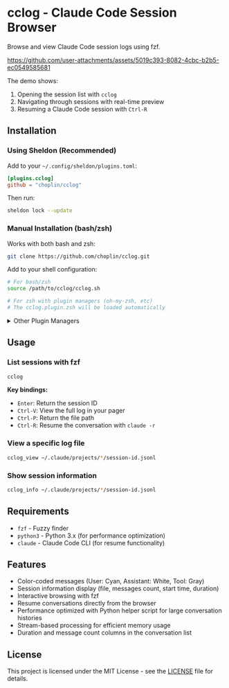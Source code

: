 # cclog - Claude Code Session Browser

Browse and view Claude Code session logs using fzf.

https://github.com/user-attachments/assets/5019c393-8082-4cbc-b2b5-ec0549585681

The demo shows:
1. Opening the session list with `cclog`
2. Navigating through sessions with real-time preview
3. Resuming a Claude Code session with `Ctrl-R`

## Installation

### Using Sheldon (Recommended)

Add to your `~/.config/sheldon/plugins.toml`:

```toml
[plugins.cclog]
github = "choplin/cclog"
```

Then run:

```bash
sheldon lock --update
```

### Manual Installation (bash/zsh)

Works with both bash and zsh:

```bash
git clone https://github.com/choplin/cclog.git
```

Add to your shell configuration:

```bash
# For bash/zsh
source /path/to/cclog/cclog.sh

# For zsh with plugin managers (oh-my-zsh, etc)
# The cclog.plugin.zsh will be loaded automatically
```

<details>
<summary>Other Plugin Managers</summary>

> **Note:** These methods haven't been tested but should work thanks to the standard `.plugin.zsh` file structure. Please open an issue if you encounter any problems!

#### Oh-My-Zsh

```bash
git clone https://github.com/choplin/cclog ${ZSH_CUSTOM:-~/.oh-my-zsh/custom}/plugins/cclog
```

Then add `cclog` to the plugins array in your `~/.zshrc`:

```bash
plugins=(... cclog)
```

#### Zinit

```bash
zinit load choplin/cclog
```

#### Zplug

```bash
zplug "choplin/cclog"
```

#### Antigen

```bash
antigen bundle choplin/cclog
```

#### Zgen

```bash
zgen load choplin/cclog
```

#### Antibody

```bash
antibody bundle choplin/cclog
```

</details>

## Usage

### List sessions with fzf

```bash
cclog
```

**Key bindings:**

- `Enter`: Return the session ID
- `Ctrl-V`: View the full log in your pager
- `Ctrl-P`: Return the file path
- `Ctrl-R`: Resume the conversation with `claude -r`

### View a specific log file

```bash
cclog_view ~/.claude/projects/*/session-id.jsonl
```

### Show session information

```bash
cclog_info ~/.claude/projects/*/session-id.jsonl
```

## Requirements

- `fzf` - Fuzzy finder
- `python3` - Python 3.x (for performance optimization)
- `claude` - Claude Code CLI (for resume functionality)

## Features

- Color-coded messages (User: Cyan, Assistant: White, Tool: Gray)
- Session information display (file, messages count, start time, duration)
- Interactive browsing with fzf
- Resume conversations directly from the browser
- Performance optimized with Python helper script for large conversation histories
- Stream-based processing for efficient memory usage
- Duration and message count columns in the conversation list

## License

This project is licensed under the MIT License - see the [LICENSE](LICENSE) file for details.
